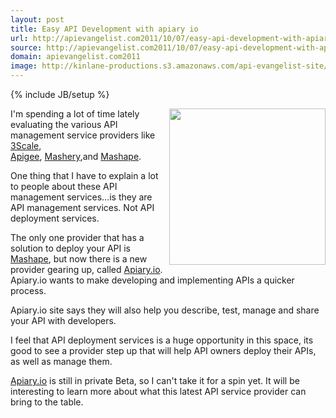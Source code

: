 ```yaml
---
layout: post
title: Easy API Development with apiary io
url: http://apievangelist.com2011/10/07/easy-api-development-with-apiary.io/
source: http://apievangelist.com2011/10/07/easy-api-development-with-apiary.io/
domain: apievangelist.com2011
image: http://kinlane-productions.s3.amazonaws.com/api-evangelist-site/blog/apiary-io-logo.png
---
```

{% include JB/setup %}<p>
     <a title="Apiary.io" href="http://apiary.io/"><img src="http://kinlane-productions.s3.amazonaws.com/api-service-providers/apiary/apiary-io-logo.png"  width="250" align="right" /></a>
</p>
<p>
     I'm spending a lot of time lately evaluating the various API management service providers like <a title="3Scale" href="/serviceproviders/3scale.php">3Scale</a>, <a title="Apigee" href="/serviceproviders/apigee.php">Apigee</a>, <a title="Mashery" href="/serviceproviders/mashery.php">Mashery</a>,and <a title="Mashape" href="/serviceproviders/mashape.php">Mashape</a>.
</p>
<p>
     One thing that I have to explain a lot to people about these API management services…is they are API management services. Not API deployment services.
</p>
<p>
     The only one provider that has a solution to deploy your API is <a title="Mashape" href="/serviceproviders/mashape.php">Mashape</a>, but now there is a new provider gearing up, called <a title="Apiary.io" href="http://apiary.io/">Apiary.io</a>. Apiary.io wants to make developing and implementing APIs a quicker process.
</p>
<p>
     Apiary.io site says they will also help you describe, test, manage and share your API with developers.
</p>
<p>
     I feel that API deployment services is a huge opportunity in this space, its good to see a provider step up that will help API owners deploy their APIs, as well as manage them.
</p>
<p>
     <a title="Apiary.io" href="http://apiary.io/">Apiary.io</a> is still in private Beta, so I can't take it for a spin yet. It will be interesting to learn more about what this latest API service provider can bring to the table.
</p>
